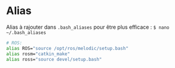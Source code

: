 # Alias

Alias à rajouter dans `.bash_aliases` pour être plus efficace :
`$ nano ~/.bash_aliases`

```sh
# ROS:
alias ROS="source /opt/ros/melodic/setup.bash"
alias rosm="catkin_make"
alias ross="source devel/setup.bash"
```